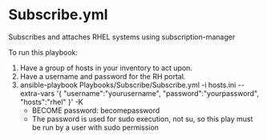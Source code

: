 # Subscribe.yml
Subscribes and attaches RHEL systems using subscription-manager

To run this playbook:
  1. Have a group of hosts in your inventory to act upon.
  2. Have a username and password for the RH portal.
  3. ansible-playbook Playbooks/Subscribe/Subscribe.yml -i hosts.ini --extra-vars '{ "username":"yourusername", "password":"yourpassword", "hosts":"rhel" }' -K
       - BECOME password: becomepassword
       - The password is used for sudo execution, not su, so this play must be run by a user with sudo permission
